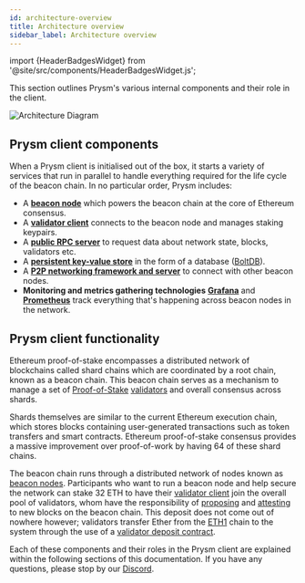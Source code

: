 ```yaml
---
id: architecture-overview
title: Architecture overview
sidebar_label: Architecture overview
---
```


import {HeaderBadgesWidget} from '@site/src/components/HeaderBadgesWidget.js';

<HeaderBadgesWidget />

This section outlines Prysm's various internal components and their role in the client.

![Architecture Diagram](/img/prysm-architecture.png)

## Prysm client components

When a Prysm client is initialised out of the box, it starts a variety of services that run in parallel to handle everything required for the life cycle of the beacon chain. In no particular order, Prysm includes:

* A [**beacon node**](/prysm/docs/how-prysm-works/beacon-node) which powers the beacon chain at the core of Ethereum consensus.
* A [**validator client**](/prysm/docs/how-prysm-works/prysm-validator-client) connects to the beacon node and manages staking keypairs.
* A [**public RPC server**](/prysm/docs/how-prysm-works/prysm-public-api) to request data about network state, blocks, validators etc.
* A [**persistent key-value store**](/prysm/docs/how-prysm-works/database-backend-boltdb) in the form of a database \([BoltDB](/prysm/docs/how-prysm-works/database-backend-boltdb)\).
* A [**P2P networking framework and server**](/prysm/docs/how-prysm-works/p2p-networking) to connect with other beacon nodes.
* **Monitoring and metrics gathering technologies** [**Grafana**](https://grafana.com/) and [**Prometheus**](https://prometheus.io) track everything that's happening across beacon nodes in the network.

## Prysm client functionality

Ethereum proof-of-stake encompasses a distributed network of blockchains called shard chains which are coordinated by a root chain, known as a beacon chain. This beacon chain serves as a mechanism to manage a set of [Proof-of-Stake](/prysm/docs/terminology#proof-of-stake-pos) [validators](/prysm/docs/terminology#validator) and overall consensus across shards.

Shards themselves are similar to the current Ethereum execution chain, which stores blocks containing user-generated transactions such as token transfers and smart contracts. Ethereum proof-of-stake consensus provides a massive improvement over proof-of-work by having 64 of these shard chains.

The beacon chain runs through a distributed network of nodes known as [beacon nodes](/prysm/docs/how-prysm-works/beacon-node). Participants who want to run a beacon node and help secure the network can stake 32 ETH to have their [validator client](/prysm/docs/how-prysm-works/prysm-validator-client) join the overall pool of validators, whom have the responsibility of [proposing](/prysm/docs/terminology#propose) and [attesting](/prysm/docs/terminology#attest) to new blocks on the beacon chain. This deposit does not come out of nowhere however; validators transfer Ether from the [ETH1](/prysm/docs/terminology#eth1) chain to the system through the use of a [validator deposit contract](/prysm/docs/how-prysm-works/validator-deposit-contract).

Each of these components and their roles in the Prysm client are explained within the following sections of this documentation. If you have any questions, please stop by our [Discord](https://discord.gg/prysmaticlabs).


